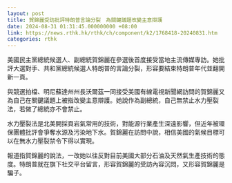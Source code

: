 ```yaml
---
layout: post
title: 賀錦麗受訪批評特朗普言論分裂　為關鍵議題改變主意辯護
date: 2024-08-31 01:31:45.000000000 +08:00
link: https://news.rthk.hk/rthk/ch/component/k2/1768418-20240831.htm
categories: rthk
---
```


美國民主黨總統候選人、副總統賀錦麗在參選後首度接受當地主流傳媒專訪。她批評大選對手、共和黨總統候選人特朗普的言論分裂，形容要結束特朗普年代並翻開新一頁。

與競選拍檔、明尼蘇達州州長沃爾茲一同接受美國有線電視新聞網訪問的賀錦麗又為自己在關鍵議題上被指改變主意辯護。她說作為副總統，自己無禁止水力壓裂法，若做了總統亦不會禁止。

水力壓裂法是北美開採頁岩氣常用的技術，對能源行業產生深遠影響，但近年被環保團體批評會爭奪水源及污染地下水。賀錦麗在訪問中說，相信美國的氣候目標可以在無水力壓裂禁令下得以實現。

報道指賀錦麗的說法，一改她以往反對目前美國大部分石油及天然氣生產技術的態度。特朗普就在旗下社交平台留言，形容賀錦麗的受訪內容沉悶，又形容賀錦麗是騙子。
